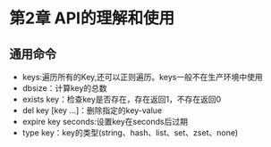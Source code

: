 # 第2章 API的理解和使用

## 通用命令

+ keys:遍历所有的Key,还可以正则遍历。keys一般不在生产环境中使用
+ dbsize：计算key的总数
+ exists key：检查key是否存在，存在返回1，不存在返回0
+ del key [key ...]：删除指定的key-value
+ expire key seconds:设置key在seconds后过期
+ type key：key的类型(string、hash、list、set、zset、none)

